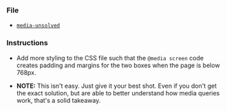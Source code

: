 ### File

* [`media-unsolved`](Unsolved/media-unsolved.html)

### Instructions

* Add more styling to the CSS file such that the `@media screen` code creates padding and margins for the two boxes when the page is below 768px.

* **NOTE:** This isn't easy. Just give it your best shot. Even if you don't get the exact solution, but are able to better understand how media queries work, that's a solid takeaway.
